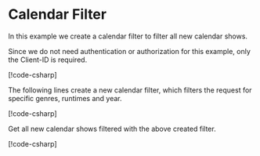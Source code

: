 # Calendar Filter

In this example we create a calendar filter to filter all new calendar shows.

Since we do not need authentication or authorization for this example, only the Client-ID is required.

[!code-csharp[](../../../codesnippets/examples/ClientSetup.cs)]

The following lines create a new calendar filter, which filters the request for specific genres, runtimes and year.

[!code-csharp[](../../../codesnippets/examples/parameters/filter/CalendarFilter.cs#L6-L18)]

Get all new calendar shows filtered with the above created filter.

[!code-csharp[](../../../codesnippets/examples/parameters/filter/CalendarFilter.cs#L22-L32)]

